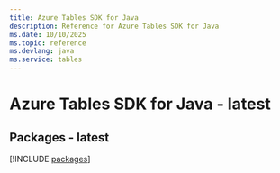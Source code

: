 ```yaml
---
title: Azure Tables SDK for Java
description: Reference for Azure Tables SDK for Java
ms.date: 10/10/2025
ms.topic: reference
ms.devlang: java
ms.service: tables
---
```

# Azure Tables SDK for Java - latest
## Packages - latest
[!INCLUDE [packages](tables-index.md)]